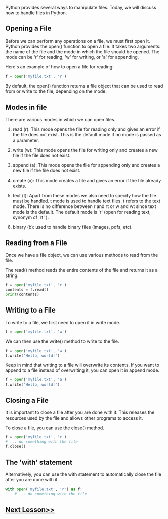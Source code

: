Python provides several ways to manipulate files. Today, we will discuss how to handle files in Python.
## Opening a File
Before we can perform any operations on a file, we must first open it. Python provides the open() function to open a file. It takes two arguments: the name of the file and the mode in which the file should be opened. The mode can be 'r' for reading, 'w' for writing, or 'a' for appending.

Here's an example of how to open a file for reading:
```python
f = open('myfile.txt', 'r')
```
By default, the open() function returns a file object that can be used to read from or write to the file, depending on the mode.
## Modes in file
There are various modes in which we can open files.

1. read (r): This mode opens the file for reading only and gives an error if the file does not exist. This is the default mode if no mode is passed as a parameter.
2. write (w): This mode opens the file for writing only and creates a new file if the file does not exist.
3. append (a): This mode opens the file for appending only and creates a new file if the file does not exist.
4. create (x): This mode creates a file and gives an error if the file already exists.
 
5. text (t): 
Apart from these modes we also need to specify how the file must be handled. t mode is used to handle text files. t refers to the text mode. There is no difference between r and rt or w and wt since text mode is the default. The default mode is 'r' (open for reading text, synonym of 'rt' ).
6. binary (b): used to handle binary files (images, pdfs, etc).
## Reading from a File
Once we have a file object, we can use various methods to read from the file.

The read() method reads the entire contents of the file and returns it as a string.
```python 
f = open('myfile.txt', 'r')
contents = f.read()
print(contents)
```


## Writing to a File
To write to a file, we first need to open it in write mode.
```python
f = open('myfile.txt', 'w')

```
We can then use the write() method to write to the file.
```python
f = open('myfile.txt', 'w')
f.write('Hello, world!')

```
Keep in mind that writing to a file will overwrite its contents. If you want to append to a file instead of overwriting it, you can open it in append mode.

```python 
f = open('myfile.txt', 'a')
f.write('Hello, world!')
```
## Closing a File
It is important to close a file after you are done with it. This releases the resources used by the file and allows other programs to access it.

To close a file, you can use the close() method.
```python 
f = open('myfile.txt', 'r')
# ... do something with the file
f.close()

```
## The 'with' statement
Alternatively, you can use the with statement to automatically close the file after you are done with it.

```python
with open('myfile.txt', 'r') as f:
    # ... do something with the file

```
## [Next Lesson>>](https://replit.com/@codewithharry/50-Day50-read-readlines-and-other-methods)